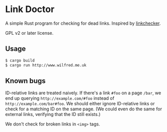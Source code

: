 # Link Doctor

A simple Rust program for checking for dead links. Inspired by
[linkchecker](http://wummel.github.io/linkchecker/).

GPL v2 or later license.

## Usage

```bash
$ cargo build
$ cargo run http://www.wilfred.me.uk
```

## Known bugs

ID-relative links are treated naively. If there's a link `#foo` on a page `/bar`,
we end up querying `http://example.com/#foo` instead of
`http://example.com/bar#foo`. We should either ignore ID-relative
links or check for a matching ID on the same page. (We could even do
the same for external links, verifying that the ID still exists.)

We don't check for broken links in `<img>` tags.
